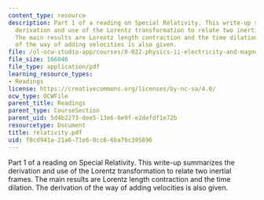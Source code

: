 ```yaml
---
content_type: resource
description: Part 1 of a reading on Special Relativity. This write-up summarizes the
  derivation and use of the Lorentz transformation to relate two inertial frames.
  The main results are Lorentz length contraction and the time dilation. The derivation
  of the way of adding velocities is also given.
file: /ol-ocw-studio-app/courses/8-022-physics-ii-electricity-and-magnetism-fall-2004/f8cd941a21a671e60cc66ba76c395896_relativity.pdf
file_size: 166046
file_type: application/pdf
learning_resource_types:
- Readings
license: https://creativecommons.org/licenses/by-nc-sa/4.0/
ocw_type: OCWFile
parent_title: Readings
parent_type: CourseSection
parent_uid: 5d4b2273-dee5-13e6-6e9f-e2defdf1e72b
resourcetype: Document
title: relativity.pdf
uid: f8cd941a-21a6-71e6-0cc6-6ba76c395896
---
```

Part 1 of a reading on Special Relativity. This write-up summarizes the derivation and use of the Lorentz transformation to relate two inertial frames. The main results are Lorentz length contraction and the time dilation. The derivation of the way of adding velocities is also given.